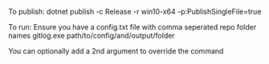 To publish:
dotnet publish -c Release -r win10-x64 -p:PublishSingleFile=true


To run:
Ensure you have a config.txt file with comma seperated repo folder names
gitlog.exe path/to/config/and/output/folder

You can optionally add a 2nd argument to override the command